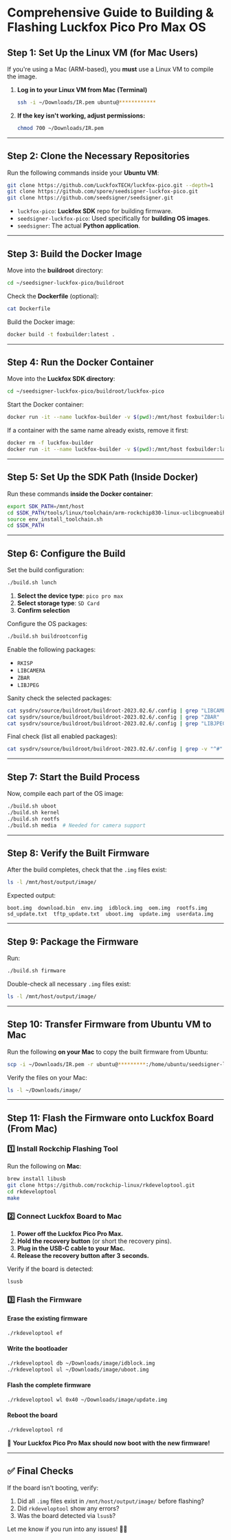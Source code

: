 # **Comprehensive Guide to Building & Flashing Luckfox Pico Pro Max OS**

## **Step 1: Set Up the Linux VM (for Mac Users)**
If you're using a Mac (ARM-based), you **must** use a Linux VM to compile the image.

1. **Log in to your Linux VM from Mac (Terminal)**
   ```sh
   ssh -i ~/Downloads/IR.pem ubuntu@************
   ```
2. **If the key isn't working, adjust permissions:**
   ```sh
   chmod 700 ~/Downloads/IR.pem
   ```

---

## **Step 2: Clone the Necessary Repositories**
Run the following commands inside your **Ubuntu VM**:

```sh
git clone https://github.com/LuckfoxTECH/luckfox-pico.git --depth=1
git clone https://github.com/spore/seedsigner-luckfox-pico.git
git clone https://github.com/seedsigner/seedsigner.git
```

- `luckfox-pico`: **Luckfox SDK** repo for building firmware.
- `seedsigner-luckfox-pico`: Used specifically for **building OS images**.
- `seedsigner`: The actual **Python application**.

---

## **Step 3: Build the Docker Image**
Move into the **buildroot** directory:

```sh
cd ~/seedsigner-luckfox-pico/buildroot
```

Check the **Dockerfile** (optional):

```sh
cat Dockerfile
```

Build the Docker image:

```sh
docker build -t foxbuilder:latest .
```

---

## **Step 4: Run the Docker Container**
Move into the **Luckfox SDK directory**:

```sh
cd ~/seedsigner-luckfox-pico/buildroot/luckfox-pico
```

Start the Docker container:

```sh
docker run -it --name luckfox-builder -v $(pwd):/mnt/host foxbuilder:latest
```

If a container with the same name already exists, remove it first:

```sh
docker rm -f luckfox-builder
docker run -it --name luckfox-builder -v $(pwd):/mnt/host foxbuilder:latest
```

---

## **Step 5: Set Up the SDK Path (Inside Docker)**
Run these commands **inside the Docker container**:

```sh
export SDK_PATH=/mnt/host
cd $SDK_PATH/tools/linux/toolchain/arm-rockchip830-linux-uclibcgnueabihf/
source env_install_toolchain.sh
cd $SDK_PATH
```

---

## **Step 6: Configure the Build**
Set the build configuration:

```sh
./build.sh lunch
```

1. **Select the device type**: `pico pro max`
2. **Select storage type**: `SD Card`
3. **Confirm selection**

Configure the OS packages:

```sh
./build.sh buildrootconfig
```

Enable the following packages:

- `RKISP`
- `LIBCAMERA`
- `ZBAR`
- `LIBJPEG`

Sanity check the selected packages:

```sh
cat sysdrv/source/buildroot/buildroot-2023.02.6/.config | grep "LIBCAMERA"
cat sysdrv/source/buildroot/buildroot-2023.02.6/.config | grep "ZBAR"
cat sysdrv/source/buildroot/buildroot-2023.02.6/.config | grep "LIBJPEG"
```

Final check (list all enabled packages):

```sh
cat sysdrv/source/buildroot/buildroot-2023.02.6/.config | grep -v "^#"
```

---

## **Step 7: Start the Build Process**
Now, compile each part of the OS image:

```sh
./build.sh uboot
./build.sh kernel
./build.sh rootfs
./build.sh media  # Needed for camera support
```

---

## **Step 8: Verify the Built Firmware**
After the build completes, check that the `.img` files exist:

```sh
ls -l /mnt/host/output/image/
```

Expected output:

```
boot.img  download.bin  env.img  idblock.img  oem.img  rootfs.img  sd_update.txt  tftp_update.txt  uboot.img  update.img  userdata.img
```

---

## **Step 9: Package the Firmware**
Run:

```sh
./build.sh firmware
```

Double-check all necessary `.img` files exist:

```sh
ls -l /mnt/host/output/image/
```

---

## **Step 10: Transfer Firmware from Ubuntu VM to Mac**
Run the following **on your Mac** to copy the built firmware from Ubuntu:

```sh
scp -i ~/Downloads/IR.pem -r ubuntu@*********:/home/ubuntu/seedsigner-luckfox-pico/buildroot/luckfox-pico/output/image ~/Downloads/
```

Verify the files on your Mac:

```sh
ls -l ~/Downloads/image/
```

---

## **Step 11: Flash the Firmware onto Luckfox Board (From Mac)**
### **1️⃣ Install Rockchip Flashing Tool**
Run the following on **Mac**:

```sh
brew install libusb
git clone https://github.com/rockchip-linux/rkdeveloptool.git
cd rkdeveloptool
make
```

### **2️⃣ Connect Luckfox Board to Mac**
1. **Power off the Luckfox Pico Pro Max.**
2. **Hold the recovery button** (or short the recovery pins).
3. **Plug in the USB-C cable to your Mac.**
4. **Release the recovery button after 3 seconds.**

Verify if the board is detected:

```sh
lsusb
```

### **3️⃣ Flash the Firmware**
#### **Erase the existing firmware**

```sh
./rkdeveloptool ef
```

#### **Write the bootloader**

```sh
./rkdeveloptool db ~/Downloads/image/idblock.img
./rkdeveloptool ul ~/Downloads/image/uboot.img
```

#### **Flash the complete firmware**

```sh
./rkdeveloptool wl 0x40 ~/Downloads/image/update.img
```

#### **Reboot the board**

```sh
./rkdeveloptool rd
```

🎉 **Your Luckfox Pico Pro Max should now boot with the new firmware!**

---

## **✅ Final Checks**
If the board isn't booting, verify:
1. Did all `.img` files exist in `/mnt/host/output/image/` before flashing?
2. Did `rkdeveloptool` show any errors?
3. Was the board detected via `lsusb`?

Let me know if you run into any issues! 🚀🔥

